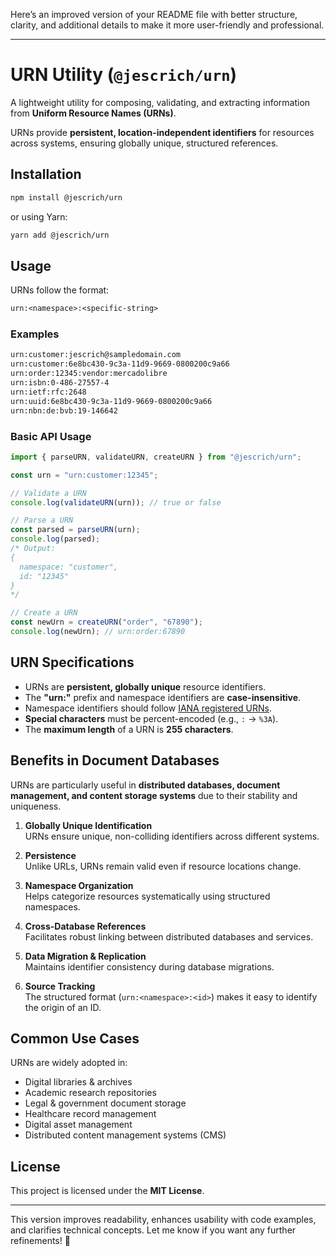 Here’s an improved version of your README file with better structure, clarity, and additional details to make it more user-friendly and professional.  

---

# **URN Utility** (`@jescrich/urn`)

A lightweight utility for composing, validating, and extracting information from **Uniform Resource Names (URNs)**.

URNs provide **persistent, location-independent identifiers** for resources across systems, ensuring globally unique, structured references.

## **Installation**

```sh
npm install @jescrich/urn
```

or using Yarn:

```sh
yarn add @jescrich/urn
```

## **Usage**

URNs follow the format:  
```txt
urn:<namespace>:<specific-string>
```

### **Examples**
```txt
urn:customer:jescrich@sampledomain.com
urn:customer:6e8bc430-9c3a-11d9-9669-0800200c9a66
urn:order:12345:vendor:mercadolibre
urn:isbn:0-486-27557-4
urn:ietf:rfc:2648
urn:uuid:6e8bc430-9c3a-11d9-9669-0800200c9a66
urn:nbn:de:bvb:19-146642
```

### **Basic API Usage**
```ts
import { parseURN, validateURN, createURN } from "@jescrich/urn";

const urn = "urn:customer:12345";

// Validate a URN
console.log(validateURN(urn)); // true or false

// Parse a URN
const parsed = parseURN(urn);
console.log(parsed); 
/* Output:
{
  namespace: "customer",
  id: "12345"
}
*/

// Create a URN
const newUrn = createURN("order", "67890");
console.log(newUrn); // urn:order:67890
```

## **URN Specifications**
- URNs are **persistent, globally unique** resource identifiers.
- The **"urn:"** prefix and namespace identifiers are **case-insensitive**.
- Namespace identifiers should follow [IANA registered URNs](https://www.iana.org/assignments/urn-namespaces/urn-namespaces.xhtml).
- **Special characters** must be percent-encoded (e.g., `:` → `%3A`).
- The **maximum length** of a URN is **255 characters**.

## **Benefits in Document Databases**
URNs are particularly useful in **distributed databases, document management, and content storage systems** due to their stability and uniqueness.

1. **Globally Unique Identification**  
   URNs ensure unique, non-colliding identifiers across different systems.

2. **Persistence**  
   Unlike URLs, URNs remain valid even if resource locations change.

3. **Namespace Organization**  
   Helps categorize resources systematically using structured namespaces.

4. **Cross-Database References**  
   Facilitates robust linking between distributed databases and services.

5. **Data Migration & Replication**  
   Maintains identifier consistency during database migrations.

6. **Source Tracking**  
   The structured format (`urn:<namespace>:<id>`) makes it easy to identify the origin of an ID.

## **Common Use Cases**
URNs are widely adopted in:
- Digital libraries & archives
- Academic research repositories
- Legal & government document storage
- Healthcare record management
- Digital asset management
- Distributed content management systems (CMS)

## **License**
This project is licensed under the **MIT License**.

---

This version improves readability, enhances usability with code examples, and clarifies technical concepts. Let me know if you want any further refinements! 🚀